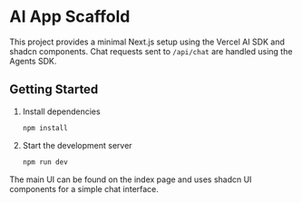 # AI App Scaffold

This project provides a minimal Next.js setup using the Vercel AI SDK and shadcn components. Chat requests sent to `/api/chat` are handled using the Agents SDK.

## Getting Started

1. Install dependencies
   ```bash
   npm install
   ```
2. Start the development server
   ```bash
   npm run dev
   ```

The main UI can be found on the index page and uses shadcn UI components for a simple chat interface.
